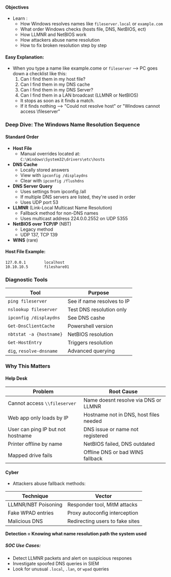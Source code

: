 #### Objectives
- Learn :
	- How Windows resolves names like `fileserver.local` or `example.com`
	- What order Windows checks (hosts file, DNS, NetBIOS, ect)
	- How LLMNR and NetBIOS work
	- How attackers abuse name resolution
	- How to fix broken resolution step by step
#### Easy Explanation:
- When you type a name like example.come or `fileserver` --> PC goes down a checklist like this:
	1. Can I find them in my host file?
	2. Can I find them in my DNS cache
	3. Can I find them in my DNS Server?
	4. Can I find them in a LAN broadcast (LLMNR or NetBIOS)
	- It stops as soon as it finds a match.
	- If it finds nothing --> "Could not resolve host" or "Windows cannot access \fileserver"

### Deep Dive: The Windows Name Resolution Sequence

#### Standard Order
- **Host File**
	- Manual overrides located at: 
		`C:\Windows\System32\drivers\etc\hosts`
- **DNS Cache**
	- Locally stored answers
	- View with `ipconfig /displaydns`
	- Clear with `ipconfig /flushdns`
- **DNS Server Query**
	- Uses settings from ipconfig /all
	- If multiple DNS servers are listed, they're used in order
	- Uses UDP port 53
- **LLMNR** (Link-Local Multicast Name Resolution)
	- Fallback method for non-DNS names
	- Uses multicast address 224.0.0.2552 on UDP 5355
- **NetBIOS over TCP/IP** (NBT)
	- Legacy method
	- UDP 137, TCP 139
- **WINS** (rare)
#### Host File Example:
```
127.0.0.1        localhost
10.10.10.5       fileshare01
```

### Diagnostic Tools

| Tool                     | Purpose                    |
| ------------------------ | -------------------------- |
| `ping fileserver`        | See if name resolves to IP |
| `nslookup fileserver`    | Test DNS resolution only   |
| `ipconfig /displaydns`   | See DNS cashe              |
| `Get-DnsClientCache`     | Powershell version         |
| `nbtstat -a {hostname}`  | NetBIOS resolution         |
| `Get-HostEntry`          | Triggers resolution        |
| `dig`, `resolve-dnsname` | Advanced querying          |
### Why This Matters

#### Help Desk

| Problem                           | Root Cause                             |
| --------------------------------- | -------------------------------------- |
| Cannot access `\\fileserver`      | Name doesnt resolve via DNS or LLMNR   |
| Web app only loads by IP          | Hostname not in DNS, host files needed |
| User can ping IP but not hostname | DNS issue or name not registered       |
| Printer offline by name           | NetBIOS failed, DNS outdated           |
| Mapped drive fails                | Offline DNS or bad WINS fallback       |
#### Cyber
- Attackers abuse fallback methods:

| Technique           | Vector                          |
| ------------------- | ------------------------------- |
| LLMNR/NBT Poisoning | Responder tool, MitM attacks    |
| Fake WPAD entries   | Proxy autoconfig interception   |
| Malicious DNS       | Redirecting users to fake sites |
**Detection = Knowing what name resolution path the system used**
##### SOC Use Cases:
- Detect LLMNR packets and alert on suspicious respones
- Investigate spoofed DNS queries in SIEM
- Look for unusual `.local`, `.lan`, or `wpad` queries